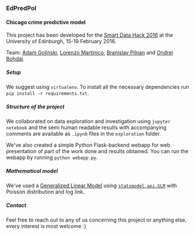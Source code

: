 ### EdPredPol
#### Chicago crime predictive model

This project has been developed for the [Smart Data Hack 2016](http://smartdatahack.org/) at the University of Edinburgh, 15-19 February 2016.

Team: [Adam Golinski](http://adamgol.me/), [Lorenzo Martinico](https://github.com/lzmartinico), [Branislav Pilnan](https://github.com/brano2) and [Ondrej Bohdal](https://github.com/ondrejbohdal).

##### Setup
We suggest using `virtualenv`. To install all the necessary dependencies run `pip install -r requirements.txt`.

##### Structure of the project
We collaborated on data exploration and investigation using `jupyter notebook` and the semi human readable results with accompanying comments are available as `.ipynb` files in the `exploration` folder.

We've also created a simple Python Flask-backend webapp for web presentation of part of the work done and results obtained. You can run the webapp by running `python webapp.py`.

##### Mathematical model
We've used a [Generalized Linear Model](https://en.wikipedia.org/wiki/Generalized_linear_model) using [`statsmodel.api.GLM`](http://statsmodels.sourceforge.net/devel/glm.html) with Poisson distribution and log link.

##### Contact
Feel free to reach out to any of us concerning this project or anything else, every interest is most welcome :)